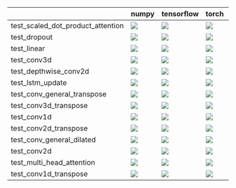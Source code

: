 |                                   | numpy                                                                                                                                                                                  | tensorflow                                                                                                                                                                             | torch                                                                                                                                                                                  | jax                                                                                                                                                                                    |
|:----------------------------------|:---------------------------------------------------------------------------------------------------------------------------------------------------------------------------------------|:---------------------------------------------------------------------------------------------------------------------------------------------------------------------------------------|:---------------------------------------------------------------------------------------------------------------------------------------------------------------------------------------|:---------------------------------------------------------------------------------------------------------------------------------------------------------------------------------------|
| test_scaled_dot_product_attention | <a href="https://github.com/unifyai/ivy/actions/runs/3894103856/jobs/6647800626" rel="noopener noreferrer" target="_blank"><img src=https://img.shields.io/badge/-success-success></a> | <a href="https://github.com/unifyai/ivy/actions/runs/3894103856/jobs/6647718535" rel="noopener noreferrer" target="_blank"><img src=https://img.shields.io/badge/-success-success></a> | <a href="null" rel="noopener noreferrer" target="_blank"><img src=https://img.shields.io/badge/-success-success></a>                                                                   | <a href="https://github.com/unifyai/ivy/actions/runs/3894103856/jobs/6647733959" rel="noopener noreferrer" target="_blank"><img src=https://img.shields.io/badge/-success-success></a> |
| test_dropout                      | <a href="null" rel="noopener noreferrer" target="_blank"><img src=https://img.shields.io/badge/-success-success></a>                                                                   | <a href="https://github.com/unifyai/ivy/actions/runs/3894103856/jobs/6647765301" rel="noopener noreferrer" target="_blank"><img src=https://img.shields.io/badge/-success-success></a> | <a href="https://github.com/unifyai/ivy/actions/runs/3885342667/jobs/6629100892" rel="noopener noreferrer" target="_blank"><img src=https://img.shields.io/badge/-success-success></a> | <a href="https://github.com/unifyai/ivy/actions/runs/3894103856/jobs/6647785714" rel="noopener noreferrer" target="_blank"><img src=https://img.shields.io/badge/-success-success></a> |
| test_linear                       | <a href="https://github.com/unifyai/ivy/actions/runs/3885342667/jobs/6629100892" rel="noopener noreferrer" target="_blank"><img src=https://img.shields.io/badge/-success-success></a> | <a href="https://github.com/unifyai/ivy/actions/runs/3885342667/jobs/6629100892" rel="noopener noreferrer" target="_blank"><img src=https://img.shields.io/badge/-success-success></a> | <a href="https://github.com/unifyai/ivy/actions/runs/3894103856/jobs/6647678569" rel="noopener noreferrer" target="_blank"><img src=https://img.shields.io/badge/-success-success></a> | <a href="https://github.com/unifyai/ivy/actions/runs/3894103856/jobs/6647777081" rel="noopener noreferrer" target="_blank"><img src=https://img.shields.io/badge/-success-success></a> |
| test_conv3d                       | <a href="https://github.com/unifyai/ivy/actions/runs/3885342667/jobs/6629100892" rel="noopener noreferrer" target="_blank"><img src=https://img.shields.io/badge/-success-success></a> | <a href="https://github.com/unifyai/ivy/actions/runs/3894103856/jobs/6647678569" rel="noopener noreferrer" target="_blank"><img src=https://img.shields.io/badge/-success-success></a> | <a href="https://github.com/unifyai/ivy/actions/runs/3894103856/jobs/6647785714" rel="noopener noreferrer" target="_blank"><img src=https://img.shields.io/badge/-success-success></a> | <a href="https://github.com/unifyai/ivy/actions/runs/3894103856/jobs/6647798607" rel="noopener noreferrer" target="_blank"><img src=https://img.shields.io/badge/-success-success></a> |
| test_depthwise_conv2d             | <a href="https://github.com/unifyai/ivy/actions/runs/3894103856/jobs/6647778844" rel="noopener noreferrer" target="_blank"><img src=https://img.shields.io/badge/-success-success></a> | <a href="https://github.com/unifyai/ivy/actions/runs/3885342667/jobs/6629100892" rel="noopener noreferrer" target="_blank"><img src=https://img.shields.io/badge/-success-success></a> | <a href="https://github.com/unifyai/ivy/actions/runs/3894103856/jobs/6647708415" rel="noopener noreferrer" target="_blank"><img src=https://img.shields.io/badge/-success-success></a> | <a href="https://github.com/unifyai/ivy/actions/runs/3894103856/jobs/6647778844" rel="noopener noreferrer" target="_blank"><img src=https://img.shields.io/badge/-success-success></a> |
| test_lstm_update                  | <a href="https://github.com/unifyai/ivy/actions/runs/3885342667/jobs/6629100892" rel="noopener noreferrer" target="_blank"><img src=https://img.shields.io/badge/-success-success></a> | <a href="https://github.com/unifyai/ivy/actions/runs/3894103856/jobs/6647789870" rel="noopener noreferrer" target="_blank"><img src=https://img.shields.io/badge/-success-success></a> | <a href="https://github.com/unifyai/ivy/actions/runs/3894103856/jobs/6647785714" rel="noopener noreferrer" target="_blank"><img src=https://img.shields.io/badge/-success-success></a> | <a href="https://github.com/unifyai/ivy/actions/runs/3894103856/jobs/6647794219" rel="noopener noreferrer" target="_blank"><img src=https://img.shields.io/badge/-success-success></a> |
| test_conv_general_transpose       | <a href="null" rel="noopener noreferrer" target="_blank"><img src=https://img.shields.io/badge/-success-success></a>                                                                   | <a href="https://github.com/unifyai/ivy/actions/runs/3885342667/jobs/6629100892" rel="noopener noreferrer" target="_blank"><img src=https://img.shields.io/badge/-success-success></a> | <a href="https://github.com/unifyai/ivy/actions/runs/3894103856/jobs/6647722416" rel="noopener noreferrer" target="_blank"><img src=https://img.shields.io/badge/-success-success></a> | <a href="https://github.com/unifyai/ivy/actions/runs/3894103856/jobs/6647789870" rel="noopener noreferrer" target="_blank"><img src=https://img.shields.io/badge/-success-success></a> |
| test_conv3d_transpose             | <a href="https://github.com/unifyai/ivy/actions/runs/3885342667/jobs/6629100892" rel="noopener noreferrer" target="_blank"><img src=https://img.shields.io/badge/-success-success></a> | <a href="https://github.com/unifyai/ivy/actions/runs/3894103856/jobs/6647711909" rel="noopener noreferrer" target="_blank"><img src=https://img.shields.io/badge/-success-success></a> | <a href="https://github.com/unifyai/ivy/actions/runs/3885342667/jobs/6629100892" rel="noopener noreferrer" target="_blank"><img src=https://img.shields.io/badge/-success-success></a> | <a href="https://github.com/unifyai/ivy/actions/runs/3894103856/jobs/6647678569" rel="noopener noreferrer" target="_blank"><img src=https://img.shields.io/badge/-success-success></a> |
| test_conv1d                       | <a href="https://github.com/unifyai/ivy/actions/runs/3894103856/jobs/6647789870" rel="noopener noreferrer" target="_blank"><img src=https://img.shields.io/badge/-success-success></a> | <a href="https://github.com/unifyai/ivy/actions/runs/3885342667/jobs/6629100892" rel="noopener noreferrer" target="_blank"><img src=https://img.shields.io/badge/-success-success></a> | <a href="https://github.com/unifyai/ivy/actions/runs/3885342667/jobs/6629100892" rel="noopener noreferrer" target="_blank"><img src=https://img.shields.io/badge/-success-success></a> | <a href="https://github.com/unifyai/ivy/actions/runs/3894270243/jobs/6648045241" rel="noopener noreferrer" target="_blank"><img src=https://img.shields.io/badge/-success-success></a> |
| test_conv2d_transpose             | <a href="https://github.com/unifyai/ivy/actions/runs/3885342667/jobs/6629100892" rel="noopener noreferrer" target="_blank"><img src=https://img.shields.io/badge/-success-success></a> | <a href="https://github.com/unifyai/ivy/actions/runs/3894103856/jobs/6647789870" rel="noopener noreferrer" target="_blank"><img src=https://img.shields.io/badge/-success-success></a> | <a href="https://github.com/unifyai/ivy/actions/runs/3885342667/jobs/6629100892" rel="noopener noreferrer" target="_blank"><img src=https://img.shields.io/badge/-success-success></a> | <a href="https://github.com/unifyai/ivy/actions/runs/3894103856/jobs/6647716152" rel="noopener noreferrer" target="_blank"><img src=https://img.shields.io/badge/-success-success></a> |
| test_conv_general_dilated         | <a href="https://github.com/unifyai/ivy/actions/runs/3885342667/jobs/6629100892" rel="noopener noreferrer" target="_blank"><img src=https://img.shields.io/badge/-success-success></a> | <a href="https://github.com/unifyai/ivy/actions/runs/3894103856/jobs/6647777081" rel="noopener noreferrer" target="_blank"><img src=https://img.shields.io/badge/-success-success></a> | <a href="https://github.com/unifyai/ivy/actions/runs/3894103856/jobs/6647731174" rel="noopener noreferrer" target="_blank"><img src=https://img.shields.io/badge/-success-success></a> | <a href="https://github.com/unifyai/ivy/actions/runs/3885342667/jobs/6629100892" rel="noopener noreferrer" target="_blank"><img src=https://img.shields.io/badge/-success-success></a> |
| test_conv2d                       | <a href="https://github.com/unifyai/ivy/actions/runs/3885342667/jobs/6629100892" rel="noopener noreferrer" target="_blank"><img src=https://img.shields.io/badge/-success-success></a> | <a href="https://github.com/unifyai/ivy/actions/runs/3894103856/jobs/6647727379" rel="noopener noreferrer" target="_blank"><img src=https://img.shields.io/badge/-success-success></a> | <a href="https://github.com/unifyai/ivy/actions/runs/3894103856/jobs/6647785714" rel="noopener noreferrer" target="_blank"><img src=https://img.shields.io/badge/-success-success></a> | <a href="https://github.com/unifyai/ivy/actions/runs/3885342667/jobs/6629100892" rel="noopener noreferrer" target="_blank"><img src=https://img.shields.io/badge/-success-success></a> |
| test_multi_head_attention         | <a href="https://github.com/unifyai/ivy/actions/runs/3885342667/jobs/6629100892" rel="noopener noreferrer" target="_blank"><img src=https://img.shields.io/badge/-success-success></a> | <a href="https://github.com/unifyai/ivy/actions/runs/3885342667/jobs/6629100892" rel="noopener noreferrer" target="_blank"><img src=https://img.shields.io/badge/-success-success></a> | <a href="https://github.com/unifyai/ivy/actions/runs/3885342667/jobs/6629100892" rel="noopener noreferrer" target="_blank"><img src=https://img.shields.io/badge/-success-success></a> | <a href="https://github.com/unifyai/ivy/actions/runs/3894103856/jobs/6647785714" rel="noopener noreferrer" target="_blank"><img src=https://img.shields.io/badge/-success-success></a> |
| test_conv1d_transpose             | <a href="https://github.com/unifyai/ivy/actions/runs/3885342667/jobs/6629100892" rel="noopener noreferrer" target="_blank"><img src=https://img.shields.io/badge/-success-success></a> | <a href="null" rel="noopener noreferrer" target="_blank"><img src=https://img.shields.io/badge/-success-success></a>                                                                   | <a href="https://github.com/unifyai/ivy/actions/runs/3894103856/jobs/6647789870" rel="noopener noreferrer" target="_blank"><img src=https://img.shields.io/badge/-success-success></a> | <a href="https://github.com/unifyai/ivy/actions/runs/3894103856/jobs/6647731174" rel="noopener noreferrer" target="_blank"><img src=https://img.shields.io/badge/-success-success></a> |